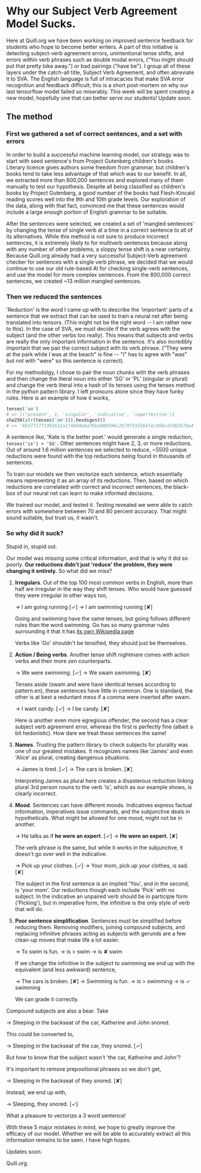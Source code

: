 
# Why our Subject Verb Agreement Model Sucks.

Here at Quill.org we have been working on improved sentence feedback for
students who hope to become better writers.  A part of this initiative is
detecting subject-verb agreement errors, unintentional tense shifts, and errors
within verb phrases such as double modal errors, ("You might should put that
pretty bike away.") or bad pairings ("have be").  I group all of these layers
under the catch-all title, Subject Verb Agreement, and often abreviate it to
SVA. The English language is full of intracacies that make SVA error recognition
and feedback difficult; this is a short post-mortem on why our last tensorflow
model failed so miserably.  This week will be spent creating a new model,
hopefully one that can better serve our students!  Update soon.

## The method

### First we gathered a set of correct sentences, and a set with errors 

In order to build a successful machine learning model, our strategy was to start
with seed sentence's from Project Gutenberg children's books. Literary licence
gives authors some freedom from grammar, but children's books tend to take less
advantage of that which was to our benefit. In all, we extracted more than 800,000
sentences and explored many of them manually to test our hypothesis. Despite all
being classified as children's books by Project Gutenberg, a good number of the
books had Flesh-Kincaid reading scores well into the 9th and 10th grade levels.
Our exploration of the data, along with that fact, convinced me that these
sentences would include a large enough portion of English grammar to be
suitable.

After the sentences were selected, we created a set of 'mangled sentences' by
changing the tense of single verb at a time in a correct sentence to all of its
alternatives. While this method is not sure to produce incorrect sentences, it
is extremely likely to for multiverb sentences because along with any number of
other problems, a sloppy tense shift is a near certainty.  Because Quill.org
already had a very successful Subject-Verb agreement checker for sentences with
a single verb phrase, we decided that we would continue to use our old
rule-based AI for checking single-verb sentences, and use the model for more
complex sentences.  From the 800,000 correct sentences, we created ~13 million
mangled sentences. 

### Then we reduced the sentences

'Reduction' is the word I came up with to describe the 'important' parts of a
sentence that we extract that can be used to train a neural net after being
translated into tensors. (This might not be the right word -- I am rather new to
this). In the case of SVA, we must decide if the verb agrees with the subject
(and the other verbs too really). This means that subjects and verbs are really
the only important information in the sentence.  It's also incredibly important
that we pair the correct subject with its verb phrase. ("They were at the park
while I was at the beach" is fine -- "I" has to agree with "was" but not with
"were" so this sentence is correct). 

For my methodolgy, I chose to pair the noun chunks with the verb phrases and
then change the literal noun into either 'SG' or 'PL' (singular or plural) and
change the verb literal into a hash of its tenses using the tenses method in the
python pattern library. I left pronouns alone since they have funky rules. Here
is an example of how it works,

```py
tenses('am')
# => [('present', 1, 'singular', 'indicative', 'imperfective')]
sha256(str(tenses('am'))).hexdigest()
# => '6b37717f3391631a174b04eba76ba908596c2b79f33256bfec458cd7d63578a4'
```

A sentence like, 'Kate is the better poet.' would generate a single reduction,
`tenses('is') > 'SG'`. Other sentences might have 2, 3, or more reductions.  Out
of around 1.6 million sentences we selected to reduce, ~5500 unique reductions
were found with the top reductions being found in thousands of sentences.

To train our models we then vectorize each sentence, which essentially means
representing it as an array of its reductions. Then, based on which reductions
are correlated with correct and incorrect sentences, the black-box of our neural
net can learn to make informed decisions.

We trained our model, and tested it. Testing revealed we were able to catch
errors with somewhere between 70 and 80 percent accuracy.  That might sound
suitable, but trust us, it wasn't.

### So why did it suck?

Stupid in, stupid out.

Our model was missing some critical information, and that is why it did so
poorly. **Our reductions didn't just 'reduce' the problem, they were changing it
entirely.** So what did we miss?

1. **Irregulars**. Out of the top 100 most common verbs in English, more than
   half are irregular in the way they shift tenses. Who would have guessed they
   were irregular in other ways too,

   → I am going running [✓]
   → I am swimming running [✘]

   Going and swimming have the same tenses, but going follows different rules
   than the word swimming. Go has so many grammar rules surrounding it that it
   has [its own Wikipedia page](https://en.wikipedia.org/wiki/Go_(verb)) 

   Verbs like 'Go' shouldn't be tensified, they should just be themselves.

2. **Action / Being verbs**. Another tense shift nightmare comes with action
   verbs and their more zen counterparts.

   → We were swimming. [✓]
   → We swam swimming. [✘]

   Tenses aside (swam and were have identical tenses according to pattern.en),
   these sentences have little in common. One is standard, the other is at best
   a reduntant mess if a comma were inserted after swam.

   → I want candy. [✓]
   → I be candy. [✘]

   Here is another even more egregious offender, the second has a clear subject
   verb agreement error, whereas the first is perfectly fine (albeit a bit
   hedonistic).  How dare we treat these sentences the same!

3. **Names**. Trusting the pattern library to check subjects for plurality was
   one of our greatest mistakes. It recognizes names like 'James' and even
   'Alice' as plural, creating dangerous situations.

   → James is tired. [✓]
   → The cars is broken. [✘]

   Interpreting James as plural here creates a disasterous reduction linking
   plural 3rd person nouns to the verb 'is', which as our example shows, is
   clearly incorrect.

4. **Mood**. Sentences can have different moods. Indicatives express factual
   information, imperatives issue commands, and the subjunctive deals in
   hypotheticals. What might be allowed for one mood, might not be in another.

   → He talks as if **he were an expert**. [✓]
   → **He were an expert.** [✘]

   The verb phrase is the same, but while it works in the subjunctive, it
   doesn't go over well in the indicative.

   → Pick up your clothes. [✓]
   → Your mom, pick up your clothes, is sad.  [✘]

   The subject in the first sentence is an implied 'You', and in the second, is
   'your mom'.  Our reductions though each include 'Pick' with no subject. In
   the indicative an unpaired verb should be in participle form ('Picking'), but in
   imperative form, the infinitive is the only style of verb that will do.

5. **Poor sentence simplification**. Sentences must be simplified before
   reducing them.  Removing modifiers, joining compound subjects, and  replacing
   infinitive phrases acting as subjects with gerunds are a few clean-up moves
   that make life a lot easier. 

   → To swim is fun. → is > swim →  is ✘ swim 

   If we change the infinitive in the subject to swimming we end up with the
   equivalent (and less awkward) sentence,

   → The cars is broken. [✘]
   → Swimming is fun. → is > swimming →  is ✓ swimming 
   
   We can grade it correctly.

  Compound subjects are also a bear. Take
  
   → Sleeping in the backseat of the car, Katherine and John snored.

   This could be converted to,

   → Sleeping in the backseat of the car, they snored. [✓]

   But how to know that the subject wasn't 'the car, Katherine and John'? 

   It's important to remove prepositional phrases so we don't get,

   → Sleeping in the backseat of they snored. [✘]
   
   Instead, we end up with,

   → Sleeping, they snored. [✓]

   What a pleasure to vectorize a 3 word sentence!


With these 5 major mistakes in mind, we hope to greatly improve the efficacy of
our model. Whether we will be able to accurately extract all this information
remains to be seen.  I have high hopes.

Updates soon.

Quill.org.
